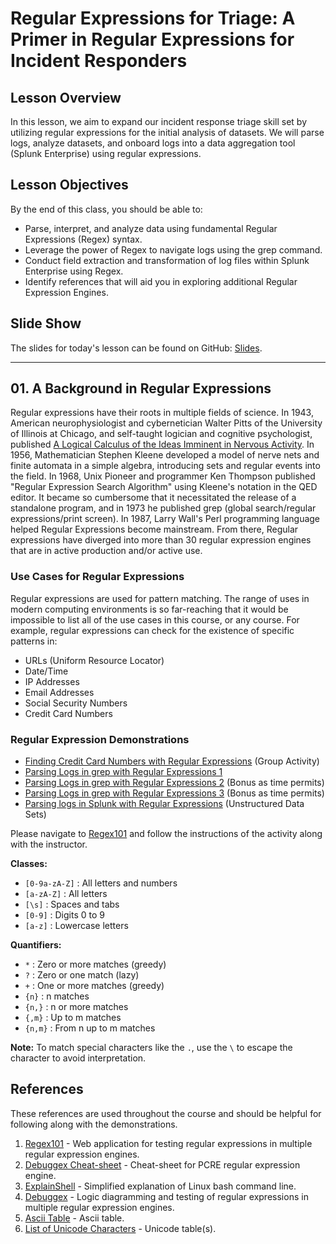 # Regular Expressions for Triage: A Primer in Regular Expressions for Incident Responders

## Lesson Overview

In this lesson, we aim to expand our incident response triage skill set by utilizing regular expressions for the initial analysis of datasets. We will parse logs, analyze datasets, and onboard logs into a data aggregation tool (Splunk Enterprise) using regular expressions.

## Lesson Objectives

By the end of this class, you should be able to:

- Parse, interpret, and analyze data using fundamental Regular Expressions (Regex) syntax.
- Leverage the power of Regex to navigate logs using the grep command.
- Conduct field extraction and transformation of log files within Splunk Enterprise using Regex.
- Identify references that will aid you in exploring additional Regular Expression Engines.

## Slide Show

The slides for today's lesson can be found on GitHub: [Slides](https://github.com/cyberjack256/regular_expressions/blob/main/student_files/regular_expressions_for_triage_primer.pdf).

---

## 01. A Background in Regular Expressions

Regular expressions have their roots in multiple fields of science. In 1943, American neurophysiologist and cybernetician Walter Pitts of the University of Illinois at Chicago, and self-taught logician and cognitive psychologist, published [A Logical Calculus of the Ideas Imminent in Nervous Activity](https://www.cse.chalmers.se/~coquand/AUTOMATA/mcp.pdf). In 1956, Mathematician Stephen Kleene developed a model of nerve nets and finite automata in a simple algebra, introducing sets and regular events into the field. In 1968, Unix Pioneer and programmer Ken Thompson published "Regular Expression Search Algorithm" using Kleene's notation in the QED editor. It became so cumbersome that it necessitated the release of a standalone program, and in 1973 he published grep (global search/regular expressions/print screen). In 1987, Larry Wall's Perl programming language helped Regular Expressions become mainstream. From there, Regular expressions have diverged into more than 30 regular expression engines that are in active production and/or active use.

### Use Cases for Regular Expressions

Regular expressions are used for pattern matching. The range of uses in modern computing environments is so far-reaching that it would be impossible to list all of the use cases in this course, or any course. For example, regular expressions can check for the existence of specific patterns in:

- URLs (Uniform Resource Locator)
- Date/Time
- IP Addresses
- Email Addresses
- Social Security Numbers
- Credit Card Numbers

### Regular Expression Demonstrations

- [Finding Credit Card Numbers with Regular Expressions](https://github.com/cyberjack256/regular_expressions/blob/main/student_files/unsolved/credit_card_number.md) (Group Activity)
- [Parsing Logs in grep with Regular Expressions 1](https://github.com/cyberjack256/regular_expressions/blob/main/log_samples/1http.log)
- [Parsing Logs in grep with Regular Expressions 2](https://github.com/cyberjack256/regular_expressions/blob/main/log_samples/2http.log) (Bonus as time permits)
- [Parsing Logs in grep with Regular Expressions 3](https://github.com/cyberjack256/regular_expressions/blob/main/log_samples/computer_sid_objects.csv) (Bonus as time permits)
- [Parsing logs in Splunk with Regular Expressions](https://github.com/cyberjack256/regular_expressions/blob/main/log_samples/windows_event.log) (Unstructured Data Sets)

Please navigate to [Regex101](https://regex101.com) and follow the instructions of the activity along with the instructor.

**Classes:**
- `[0-9a-zA-Z]` : All letters and numbers
- `[a-zA-Z]` : All letters
- `[\s]`	: Spaces and tabs
- `[0-9]` : Digits 0 to 9
- `[a-z]` : Lowercase letters

**Quantifiers:**

- `*`	: Zero or more matches (greedy)
- `?`	: Zero or one match (lazy)
- `+`	: One or more matches (greedy)
- `{n}` : n matches
- `{n,}` : n or more matches
- `{,m}` : Up to m matches
- `{n,m}` : From n up to m matches

**Note:** To match special characters like the `.`, use the `\` to escape the character to avoid interpretation.

## References

These references are used throughout the course and should be helpful for following along with the demonstrations.

1. [Regex101](https://regex101.com/) - Web application for testing regular expressions in multiple regular expression engines.
2. [Debuggex Cheat-sheet](https://www.debuggex.com/cheatsheet/regex/pcre) - Cheat-sheet for PCRE regular expression engine.
3. [ExplainShell](https://explainshell.com) - Simplified explanation of Linux bash command line.
4. [Debuggex](https://www.debuggex.com/) - Logic diagramming and testing of regular expressions in multiple regular expression engines.
5. [Ascii Table](https://www.asciitable.com/) - Ascii table.
6. [List of Unicode Characters](https://en.wikipedia.org/wiki/List_of_Unicode_characters) - Unicode table(s).
